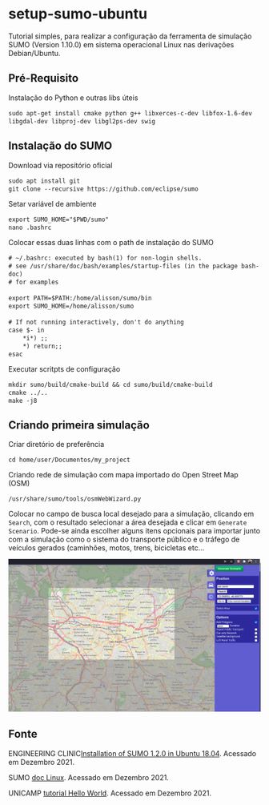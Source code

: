 # setup-sumo-ubuntu

Tutorial simples, para realizar a configuração da ferramenta de simulação SUMO (Version 1.10.0) em sistema operacional Linux nas derivações Debian/Ubuntu.

## Pré-Requisito

Instalação do Python e outras libs úteis

    sudo apt-get install cmake python g++ libxerces-c-dev libfox-1.6-dev libgdal-dev libproj-dev libgl2ps-dev swig

## Instalação do SUMO

Download via repositório oficial

    sudo apt install git
    git clone --recursive https://github.com/eclipse/sumo

Setar variável de ambiente

    export SUMO_HOME="$PWD/sumo"
    nano .bashrc

Colocar essas duas linhas com o path de instalação do SUMO

    # ~/.bashrc: executed by bash(1) for non-login shells.
    # see /usr/share/doc/bash/examples/startup-files (in the package bash-doc)
    # for examples

    export PATH=$PATH:/home/alisson/sumo/bin
    export SUMO_HOME=/home/alisson/sumo

    # If not running interactively, don't do anything
    case $- in
        *i*) ;;
        *) return;;
    esac

Executar scritpts de configuração

    mkdir sumo/build/cmake-build && cd sumo/build/cmake-build
    cmake ../..
    make -j8

## Criando primeira simulação

Criar diretório de preferência

    cd home/user/Documentos/my_project

Criando rede de simulação com mapa importado do Open Street Map (OSM)

    /usr/share/sumo/tools/osmWebWizard.py

Colocar no campo de busca local desejado para a simulação, clicando em `Search`, com o resultado selecionar a área desejada e clicar em `Generate Scenario`.
Pode-se ainda escolher alguns itens opcionais para importar junto com a simulação como o sistema do transporte público e o tráfego de veículos gerados (caminhões, motos, trens, bicicletas etc...

![image](OSM.png)

## Fonte

ENGINEERING CLINIC[Installation of SUMO 1.2.0 in Ubuntu 18.04](https://www.nsnam.com/2019/06/installation-of-sumo-120-in-ubuntu-1804.html). Acessado em Dezembro 2021.

SUMO [doc Linux](https://sumo.dlr.de/docs/Installing/Linux_Build.html). Acessado em Dezembro 2021.

UNICAMP [tutorial Hello World](https://cst.fee.unicamp.br/sites/default/files/sumo/sumo-roadmap.pdf). Acessado em Dezembro 2021.
